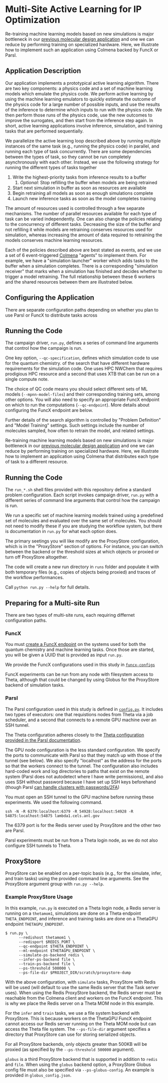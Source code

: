 # Multi-Site Active Learning for IP Optimization

Re-training machine learning models based on new simulations is major bottleneck in
our [previous molecular design application](https://ieeexplore.ieee.org/abstract/document/9653177/)
and one we can reduce by performing training on specialized hardware.
Here, we illustrate how to implement such an application using Colmena backed by FuncX or Parsl.

## Application Description

Our application implements a prototypical active learning algorithm.
There are two key components: a physics code and a set of machine learning models which emulate the physics code.
We perform active learning by using the machine learning emulators to quickly estimate the outcome of the physics code
for a large number of possible inputs,
and use the results of the inference to determine which inputs to run with the physics code.
We then perform those runs of the physics code, use the new outcomes to improve the surrogates, and then start from the
inference step again.
In short, active learning applications involve inference, simulation, and training tasks that are performed
sequentially.

We parallelize the active learning loop described above by running multiple instances of the same task (e.g., running
the physics code) in parallel,
and running each type of task concurrently.
There are some dependencies between the types of task, so they cannot be run completely asynchronously with each other.
Instead, we use the following strategy for running the different types of tasks together

1. Write the highest-priority tasks from inference results to a buffer
    1. _Optional_: Stop refilling the buffer when models are being retrained
2. Start next simulation in buffer as soon as resources are available
3. Begin retraining all models as soon as enough simulations complete
4. Launch new inference tasks as soon as the model completes training

The amount of resources used is controlled through a few separate mechanisms.
The number of parallel resources available for each type of task can be varied independently.
One can also change the policies relating to the concurrency of different tasks.
Decreasing the size of the buffer and not refilling it while models are retraining conserves resources used for
simulation,
whereas increasing the amount of data required to retraining the models conserves machine learning resources.

Each of the policies described above are best stated as events, and we use a set of 6
event-triggered [Colmena](https://colmena.readthedocs.io/) "agents" to implement them.
For example, we have a "simulation launcher" worker which adds tasks to the buffer when a simulation completes.
There is a corresponding "simulation receiver" that marks when a simulation has finished and decides whether to trigger
a model retraining.
The full relationship between these 6 workers and the shared resources between them are illustrated below.

## Configuring the Application

There are separate configuration paths depending on whether you plan to use Parsl or FuncX to distribute tasks across

## Running the Code

The campaign driver, `run.py`, defines a series of command line arguments that control how the campaign is run.

One key option, `--qc-specification`, defines which simulation code to use for the quantum chemistry. of the search that
have different hardware requirements for the simulation code.
One uses HPC NWChem that requires prodigious HPC resource
and a second that uses XTB that can be run on a single compute note.

The choice of QC code means you should select different sets of ML models (`--mpnn-model-files`) and their corresponding
training sets, among other options.
You will also need to specify an appropriate FuncX endpoint on which to run the computations (``--qc-endpoint``).
More details about configuring the FuncX endpoint are below.

Further details of the search algorithm is controlled by "Problem Definition" and "Model Training" settings.
Such settings include the number of molecules sampled, how often to retrain the model, and related settings.

Re-training machine learning models based on new simulations is major bottleneck in our [previous molecular design application](https://doi.org/10.1109/MLHPC54614.2021.00007)
and one we can reduce by performing training on specialized hardware.
Here, we illustrate how to implement an application using Colmena that distributes each type of task to a different resource.

## Running the Code

The `run_*.sh` shell files provided with this repository define a standard problem configuration. 
Each script invokes campaign driver, `run.py` with a different series of command line arguments that control how the campaign is run.

We run a specific set of machine learning models trained using a predefined set of molecules and evaluated over the same set of molecules.
You should not need to modify these if you are studying the workflow system, but there is documentation in `run.py` for what each option does.

The primary seetings you will like modify are the ProxyStore configuration, which is in the "ProxyStore" section of options.
For instance, you can switch between the backend or the threshold sizes at which objects or proxied or turn off ProxyStore altogether.

The code will create a new run directory in `runs` folder and populate it with both temporary files (e.g., copies of objects being proxied) and 
traces of the workflow performances.

Call `python run.py --help` for full details.

## Preparing for a Multi-site Run

There are two types of multi-site runs, each requiring differnet configuration paths.

### FuncX

You must [create a FuncX endpoint](https://funcx.readthedocs.io/en/latest/endpoints.html) on the systems used for both the quantum chemistry and 
machine learning tasks. 
Once those are started, you will be given a UUID that is provided as input `run.py`.

We provide the FuncX configurations used in this study in [`funcx-configs`](./funcx-configs)

FuncX experiments can be run from any node with filesystem access to Theta, although that could be changed by using Globus for the ProxyStore backend of simulation tasks.


### Parsl

The Parsl configuration used in this study is defined in [`config.py`](./config.py).
It includes two types of executors: one that requistions nodes from Theta via a job scheduler, 
and a second that connects to a remote GPU machine over an SSH tunnel.

The Theta configuration adheres closely to the [Theta configuration provided in the Parsl documentation](https://parsl.readthedocs.io/en/1.2.0/userguide/configuring.html#theta-alcf).

The GPU node configuration is the less standard configuration.
We specify the ports to communicate with Parsl so that they match up with those of the tunnel (see below).
We also specify "localhost" as the address for the ports so that the workers connect to the tunnel.
The configuration also includes hard-coded work and log directories to paths that exist on the remote system (Parsl does not autodetect where I have write permissions), 
and also uses SSH without password because I have set up SSH keys beforehand (though Parsl [can handle clusters with passwords/2FA](https://parsl.readthedocs.io/en/1.2.0/stubs/parsl.channels.SSHInteractiveLoginChannel.html#parsl.channels.SSHInteractiveLoginChannel))

You must open an SSH tunnel to the GPU machine before running these experiments.
We used the following command.

```
ssh -N -R 6379:localhost:6379 -R 54928:localhost:54928 -R 54875:localhost:54875 lambda1.cels.anl.gov
```

The 6379 port is for the Redis server used by ProxyStore and the other two are Parsl.

Parsl experiments must be run from a Theta login node, as we do not also configure SSH tunnels to Theta.

## ProxyStore

ProxyStore can be enabled on a per-topic basis (e.g., for the simulate, infer, and train tasks) using the provided
command line arguments.
See the ProxyStore argument group with `run.py --help`.

### Example ProxyStore Usage

In this example, `run.py` is executed on a Theta login node, a Redis server is running on a `thetamom1`, simulations are
done on a Theta endpoint `THETA_ENDPOINT`, and inference and training tasks are done on a ThetaGPU
endpoint `THETAGPU_ENDPOINT`.

```
$ run.py \
      --redishost thetamom1 \
      --redisport $REDIS_PORT \
      --qc-endpoint $THETA_ENDPOINT \
      --ml-endpoint $THETAGPU_ENDPOINT \
      --simulate-ps-backend redis \
      --infer-ps-backend file \
      --train-ps-backend file \
      --ps-threshold 500000 \
      --ps-file-dir $PROJECT_DIR/scratch/proxystore-dump
```

With the above configuration, with `simulate` tasks, ProxyStore with Redis will be used (will default to use the same
Redis server that the Task server uses).
When using the Redis ProxyStore backend, the Redis server must be reachable from the Colmena client and workers on the
FuncX endpoint.
This is why we place the Redis server on a Theta MOM node in this example.

For the `infer` and `train` tasks, we use a file system backend with ProxyStore.
This is because workers on the ThetaGPU FuncX endpoint cannot access our Redis server running on the Theta MOM node but
can access the Theta file system.
The `--ps-file-dir` argument specifies a directory that ProxyStore can use for storing serialized objects.

For all ProxyStore backends, only objects greater than 500KB will be proxied (as specified by
the `--ps-threshold 500000` argument).

`globus` is a third ProxyStore backend that is supported in addition to `redis` and `file`.
When using the `globus` backend option, a ProxyStore Globus config file must also be specified via `--ps-globus-config`.
An example is provided in `globus_config.json`.
